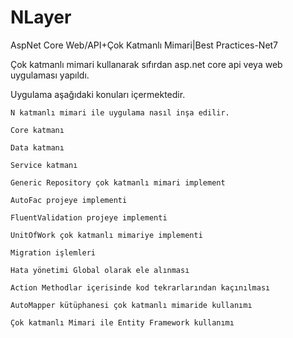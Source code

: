 # NLayer
AspNet Core Web/API+Çok Katmanlı Mimari|Best Practices-Net7

Çok katmanlı mimari kullanarak sıfırdan asp.net core  api veya web uygulaması yapıldı.

Uygulama aşağıdaki konuları içermektedir.

    N katmanlı mimari ile uygulama nasıl inşa edilir.

    Core katmanı

    Data katmanı

    Service katmanı

    Generic Repository çok katmanlı mimari implement

    AutoFac projeye implementi

    FluentValidation projeye implementi

    UnitOfWork çok katmanlı mimariye implementi

    Migration işlemleri

    Hata yönetimi Global olarak ele alınması

    Action Methodlar içerisinde kod tekrarlarından kaçınılması

    AutoMapper kütüphanesi çok katmanlı mimaride kullanımı

    Çok katmanlı Mimari ile Entity Framework kullanımı
